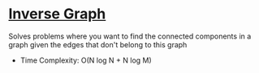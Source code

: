 # [Inverse Graph](inverse_graph.cpp)

<!-- _Read in [English](README.en.md)_ -->

Solves problems where you want to find the connected components in a graph given the edges that don't belong to this graph

- Time Complexity: O(N log N + N log M)
